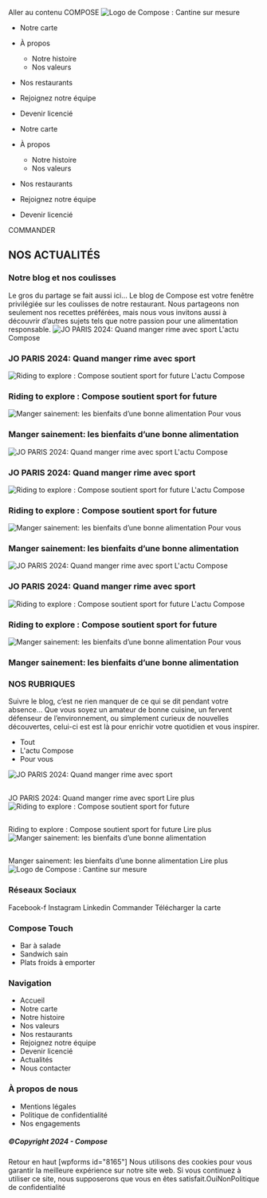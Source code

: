 Aller au contenu
COMPOSE
![Logo de Compose : Cantine sur mesure](https://composeparis.fr/wp-content/uploads/2024/03/logo-compose-e1711886654118.png)
  * Notre carte
  * À propos
    * Notre histoire
    * Nos valeurs
  * Nos restaurants
  * Rejoignez notre équipe
  * Devenir licencié


  * Notre carte
  * À propos
    * Notre histoire
    * Nos valeurs
  * Nos restaurants
  * Rejoignez notre équipe
  * Devenir licencié


COMMANDER
## NOS ACTUALITÉS
### Notre blog et nos coulisses
Le gros du partage se fait aussi ici… Le blog de Compose est votre fenêtre privilégiée sur les coulisses de notre restaurant. Nous partageons non seulement nos recettes préférées, mais nous vous invitons aussi à découvrir d’autres sujets tels que notre passion pour une alimentation responsable.
![JO PARIS 2024: Quand manger rime avec sport](https://composeparis.fr/wp-content/uploads/2024/08/equipe-compose-jo.webp)
L'actu Compose
###  JO PARIS 2024: Quand manger rime avec sport 
![Riding to explore : Compose soutient sport for future](https://composeparis.fr/wp-content/uploads/2024/07/riding-to-explore.webp)
L'actu Compose
###  Riding to explore : Compose soutient sport for future 
![Manger sainement: les bienfaits d’une bonne alimentation](https://composeparis.fr/wp-content/uploads/2024/06/manger-sainement-bienfaits.webp)
Pour vous
###  Manger sainement: les bienfaits d’une bonne alimentation 
![JO PARIS 2024: Quand manger rime avec sport](https://composeparis.fr/wp-content/uploads/2024/08/equipe-compose-jo.webp)
L'actu Compose
###  JO PARIS 2024: Quand manger rime avec sport 
![Riding to explore : Compose soutient sport for future](https://composeparis.fr/wp-content/uploads/2024/07/riding-to-explore.webp)
L'actu Compose
###  Riding to explore : Compose soutient sport for future 
![Manger sainement: les bienfaits d’une bonne alimentation](https://composeparis.fr/wp-content/uploads/2024/06/manger-sainement-bienfaits.webp)
Pour vous
###  Manger sainement: les bienfaits d’une bonne alimentation 
![JO PARIS 2024: Quand manger rime avec sport](https://composeparis.fr/wp-content/uploads/2024/08/equipe-compose-jo.webp)
L'actu Compose
###  JO PARIS 2024: Quand manger rime avec sport 
![Riding to explore : Compose soutient sport for future](https://composeparis.fr/wp-content/uploads/2024/07/riding-to-explore.webp)
L'actu Compose
###  Riding to explore : Compose soutient sport for future 
![Manger sainement: les bienfaits d’une bonne alimentation](https://composeparis.fr/wp-content/uploads/2024/06/manger-sainement-bienfaits.webp)
Pour vous
###  Manger sainement: les bienfaits d’une bonne alimentation 
### NOS RUBRIQUES
Suivre le blog, c’est ne rien manquer de ce qui se dit pendant votre absence… Que vous soyez un amateur de bonne cuisine, un fervent défenseur de l’environnement, ou simplement curieux de nouvelles découvertes, celui-ci est est là pour enrichir votre quotidien et vous inspirer.
  * Tout
  * L'actu Compose
  * Pour vous


![JO PARIS 2024: Quand manger rime avec sport](https://composeparis.fr/wp-content/uploads/2024/08/equipe-compose-jo.webp)
## 
JO PARIS 2024: Quand manger rime avec sport
Lire plus
![Riding to explore : Compose soutient sport for future](https://composeparis.fr/wp-content/uploads/2024/07/riding-to-explore.webp)
## 
Riding to explore : Compose soutient sport for future
Lire plus
![Manger sainement: les bienfaits d’une bonne alimentation](https://composeparis.fr/wp-content/uploads/2024/06/manger-sainement-bienfaits.webp)
## 
Manger sainement: les bienfaits d’une bonne alimentation
Lire plus
![Logo de Compose : Cantine sur mesure](https://composeparis.fr/wp-content/uploads/2024/03/logo-compose-e1711886654118.png)
### Réseaux Sociaux
Facebook-f Instagram Linkedin
Commander
Télécharger la carte
### Compose Touch
  * Bar à salade
  * Sandwich sain
  * Plats froids à emporter


### Navigation
  * Accueil
  * Notre carte
  * Notre histoire
  * Nos valeurs
  * Nos restaurants
  * Rejoignez notre équipe
  * Devenir licencié
  * Actualités
  * Nous contacter


### À propos de nous
  * Mentions légales
  * Politique de confidentialité
  * Nos engagements


##### ©Copyright 2024 - Compose
Retour en haut
[wpforms id="8165"]
Nous utilisons des cookies pour vous garantir la meilleure expérience sur notre site web. Si vous continuez à utiliser ce site, nous supposerons que vous en êtes satisfait.OuiNonPolitique de confidentialité
